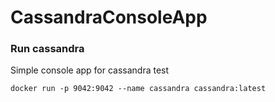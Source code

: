 # CassandraConsoleApp
### Run cassandra
Simple console app for cassandra test
```
docker run -p 9042:9042 --name cassandra cassandra:latest
```
